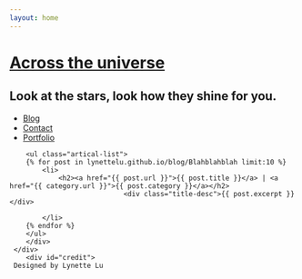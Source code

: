 ```yaml
---
layout: home
---
```


<div class="index-content blog">
    <div class="section">
    <div class="section2">    
    <div class="header">
     <h1><a href="/">Across the universe</a></h1>
     <h2>Look at the stars, look how they shine for you.</h2>
   </div>
        <ul class="artical-cate">        
            <li class="on"><a href="/">Blog</a></li>
            <li><a href="/contact">Contact</a></li>
            <li><a href="/portfolio">Portfolio</a></li>
        </ul>

        <ul class="artical-list">
        {% for post in lynettelu.github.io/blog/Blahblahblah limit:10 %}
            <li>
                <h2><a href="{{ post.url }}">{{ post.title }}</a> | <a href="{{ category.url }}">{{ post.category }}</a></h2>
                                <div class="title-desc">{{ post.excerpt }}</div>   
                                      
            </li>
        {% endfor %}
        </ul>
        </div> 
     </div>  
        <div id="credit">
     Designed by Lynette Lu
 </div>    
       
  </div>
